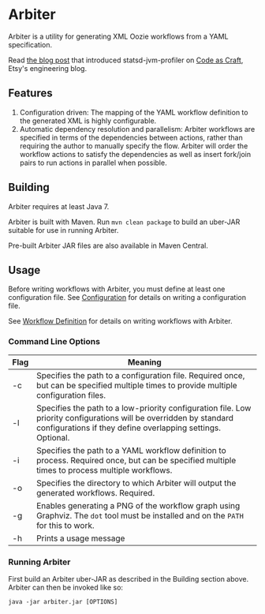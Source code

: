 # Arbiter
Arbiter is a utility for generating XML Oozie workflows from a YAML specification.

Read [the blog post](https://codeascraft.com/2015/12/16/introducing-arbiter-a-utility-for-generating-oozie-workflows/) that introduced statsd-jvm-profiler on [Code as Craft](https://codeascraft.com/), Etsy's engineering blog.


## Features
1. Configuration driven: The mapping of the YAML workflow definition to the generated XML is highly configurable.
2. Automatic dependency resolution and parallelism: Arbiter workflows are specified in terms of the dependencies between actions, rather than requiring the author to manually specify the flow.  Arbiter will order the workflow actions to satisfy the dependencies as well as insert fork/join pairs to run actions in parallel when possible.

## Building
Arbiter requires at least Java 7.

Arbiter is built with Maven.  Run `mvn clean package` to build an uber-JAR suitable for use in running Arbiter.

Pre-built Arbiter JAR files are also available in Maven Central.

## Usage
Before writing workflows with Arbiter, you must define at least one configuration file.  See [Configuration](https://github.com/etsy/arbiter/wiki/Configuration) for details on writing a configuration file.

See [Workflow Definition](https://github.com/etsy/arbiter/wiki/Workflow-Definition) for details on writing workflows with Arbiter.

### Command Line Options

Flag        | Meaning
----------- | -------
-c <path>   | Specifies the path to a configuration file.  Required once, but can be specified multiple times to provide multiple configuration files.
-l <path>   | Specifies the path to a low-priority configuration file.  Low priority configurations will be overridden by standard configurations if they define overlapping settings.  Optional.
-i <path>   | Specifies the path to a YAML workflow definition to process.  Required once, but can be specified multiple times to process multiple workflows.
-o <path>   | Specifies the directory to which Arbiter will output the generated workflows.  Required.
-g          | Enables generating a PNG of the workflow graph using Graphviz.  The `dot` tool must be installed and on the `PATH` for this to work.
-h          | Prints a usage message         

### Running Arbiter
First build an Arbiter uber-JAR as described in the Building section above.  Arbiter can then be invoked like so:

```
java -jar arbiter.jar [OPTIONS]
```